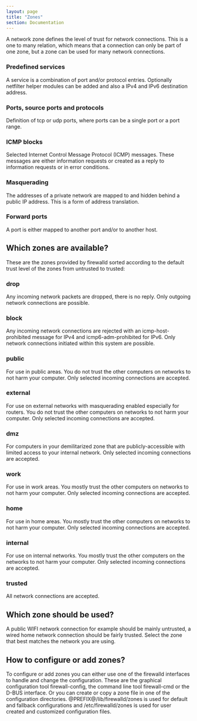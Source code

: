 ```yaml
---
layout: page
title: "Zones"
section: Documentation
--- 
```


A network zone defines the level of trust for network connections. This is a one to many relation, which means that a connection can only be part of one zone, but a zone can be used for many network connections.

### Predefined services

A service is a combination of port and/or protocol entries. Optionally netfilter helper modules can be added and also a IPv4 and IPv6 destination address.

### Ports, source ports and protocols

Definition of tcp or udp ports, where ports can be a single port or a port range.

### ICMP blocks

Selected Internet Control Message Protocol (ICMP) messages. These messages are either information requests or created as a reply to information requests or in error conditions.

### Masquerading

The addresses of a private network are mapped to and hidden behind a public IP address. This is a form of address translation.

### Forward ports

A port is either mapped to another port and/or to another host.


## Which zones are available?

These are the zones provided by firewalld sorted according to the default trust level of the zones from untrusted to trusted:

### drop

Any incoming network packets are dropped, there is no reply. Only outgoing network connections are possible.

### block

Any incoming network connections are rejected with an icmp-host-prohibited message for IPv4 and icmp6-adm-prohibited for IPv6. Only network connections initiated within this system are possible.

### public

For use in public areas. You do not trust the other computers on networks to not harm your computer. Only selected incoming connections are accepted.

### external

For use on external networks with masquerading enabled especially for routers. You do not trust the other computers on networks to not harm your computer. Only selected incoming connections are accepted.

### dmz

For computers in your demilitarized zone that are publicly-accessible with limited access to your internal network. Only selected incoming connections are accepted.

### work

For use in work areas. You mostly trust the other computers on networks to not harm your computer. Only selected incoming connections are accepted.

### home

For use in home areas. You mostly trust the other computers on networks to not harm your computer. Only selected incoming connections are accepted.

### internal

For use on internal networks. You mostly trust the other computers on the networks to not harm your computer. Only selected incoming connections are accepted.

### trusted

All network connections are accepted.


## Which zone should be used?

A public WIFI network connection for example should be mainly untrusted, a wired home network connection should be fairly trusted. Select the zone that best matches the network you are using. 

## How to configure or add zones?

To configure or add zones you can either use one of the firewalld interfaces to handle and change the configuration. These are the graphical configuration tool firewall-config, the command line tool firewall-cmd or the D-BUS interface. Or you can create or copy a zone file in one of the configuration directories. @PREFIX@/lib/firewalld/zones is used for default and fallback configurations and /etc/firewalld/zones is used for user created and customized configuration files.
